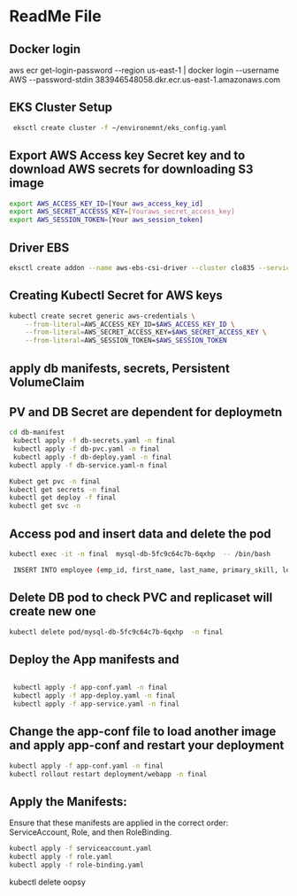# ReadMe File

## Docker login

aws ecr get-login-password --region us-east-1 | docker login --username AWS --password-stdin 383946548058.dkr.ecr.us-east-1.amazonaws.com

## EKS Cluster Setup 
``` bash
 eksctl create cluster -f ~/environemnt/eks_config.yaml 
```

## Export AWS Access key Secret key and to download AWS secrets for downloading S3 image

```bash
export AWS_ACCESS_KEY_ID=[Your aws_access_key_id]
export AWS_SECRET_ACCESSS_KEY=[Youraws_secret_access_key]
export AWS_SESSION_TOKEN=[Your aws_session_token]
```
## Driver EBS
```bash
eksctl create addon --name aws-ebs-csi-driver --cluster clo835 --service-account-role-arn arn:aws:iam::[383946548058]:role/LabRole --force
```
## Creating Kubectl Secret for AWS keys
```bash
kubectl create secret generic aws-credentials \
    --from-literal=AWS_ACCESS_KEY_ID=$AWS_ACCESS_KEY_ID \
    --from-literal=AWS_SECRET_ACCESS_KEY=$AWS_SECRET_ACCESS_KEY \
    --from-literal=AWS_SESSION_TOKEN=$AWS_SESSION_TOKEN
```

## apply db manifests, secrets, Persistent  VolumeClaim 
## PV and DB Secret are dependent for deploymetn
```bash
cd db-manifest
 kubectl apply -f db-secrets.yaml -n final
 kubectl apply -f db-pvc.yaml -n final
 kubectl apply -f db-deploy.yaml -n final
kubectl apply -f db-service.yaml-n final


```
```bash
Kubect get pvc -n final 
kubectl get secrets -n final 
kubectl get deploy -f final
kubectl get svc -n 
```

## Access pod and insert data and delete the pod
``` bash
kubectl exec -it -n final  mysql-db-5fc9c64c7b-6qxhp  -- /bin/bash
```
``` bash
 INSERT INTO employee (emp_id, first_name, last_name, primary_skill, location) VALUES (11, 'santosh', 'aryal', 'Cloud-sec', 'KTM');

````
## Delete DB pod to check PVC and replicaset will create new one
``` bash
kubectl delete pod/mysql-db-5fc9c64c7b-6qxhp  -n final
```
## Deploy the App manifests and 
```bash

 kubectl apply -f app-conf.yaml -n final
 kubectl apply -f app-deploy.yaml -n final
 kubectl apply -f app-service.yaml -n final
```
## Change the app-conf file to load another image and apply app-conf and restart your deployment
``` bash
kubectl apply -f app-conf.yaml -n final
kubectl rollout restart deployment/webapp -n final 

```
## Apply the Manifests:
Ensure that these manifests are applied in the correct order: ServiceAccount, Role, and then RoleBinding.
``` bash
kubectl apply -f serviceaccount.yaml
kubectl apply -f role.yaml
kubectl apply -f role-binding.yaml
```

kubectl delete oopsy
